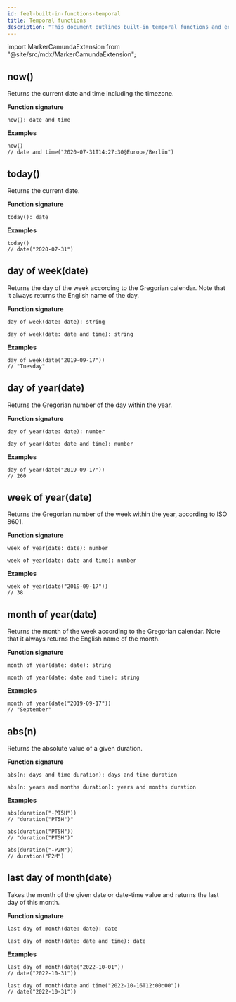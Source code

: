 ```yaml
---
id: feel-built-in-functions-temporal
title: Temporal functions
description: "This document outlines built-in temporal functions and examples."
---
```


import MarkerCamundaExtension from "@site/src/mdx/MarkerCamundaExtension";

## now()

Returns the current date and time including the timezone.

**Function signature**

```feel
now(): date and time
```

**Examples**

```feel
now()
// date and time("2020-07-31T14:27:30@Europe/Berlin")
```

## today()

Returns the current date.

**Function signature**

```feel
today(): date
```

**Examples**

```feel
today()
// date("2020-07-31")
```

## day of week(date)

Returns the day of the week according to the Gregorian calendar. Note that it always returns the English name of the day.

**Function signature**

```feel
day of week(date: date): string
```

```feel
day of week(date: date and time): string
```

**Examples**

```feel
day of week(date("2019-09-17"))
// "Tuesday"
```

## day of year(date)

Returns the Gregorian number of the day within the year.

**Function signature**

```feel
day of year(date: date): number
```

```feel
day of year(date: date and time): number
```

**Examples**

```feel
day of year(date("2019-09-17"))
// 260
```

## week of year(date)

Returns the Gregorian number of the week within the year, according to ISO 8601.

**Function signature**

```feel
week of year(date: date): number
```

```feel
week of year(date: date and time): number
```

**Examples**

```feel
week of year(date("2019-09-17"))
// 38
```

## month of year(date)

Returns the month of the week according to the Gregorian calendar. Note that it always returns the English name of the month.

**Function signature**

```feel
month of year(date: date): string
```

```feel
month of year(date: date and time): string
```

**Examples**

```feel
month of year(date("2019-09-17"))
// "September"
```

## abs(n)

Returns the absolute value of a given duration.

**Function signature**

```feel
abs(n: days and time duration): days and time duration
```

```feel
abs(n: years and months duration): years and months duration
```

**Examples**

```feel
abs(duration("-PT5H"))
// "duration("PT5H")"

abs(duration("PT5H"))
// "duration("PT5H")"

abs(duration("-P2M"))
// duration("P2M")
```

## last day of month(date)

<MarkerCamundaExtension></MarkerCamundaExtension>

Takes the month of the given date or date-time value and returns the last day of this month.

**Function signature**

```feel
last day of month(date: date): date
```

```feel
last day of month(date: date and time): date
```

**Examples**

```feel
last day of month(date("2022-10-01"))
// date("2022-10-31"))

last day of month(date and time("2022-10-16T12:00:00"))
// date("2022-10-31"))
```
